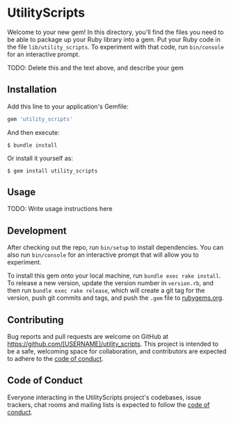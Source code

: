 # UtilityScripts

Welcome to your new gem! In this directory, you'll find the files you need to be able to package up your Ruby library into a gem. Put your Ruby code in the file `lib/utility_scripts`. To experiment with that code, run `bin/console` for an interactive prompt.

TODO: Delete this and the text above, and describe your gem

## Installation

Add this line to your application's Gemfile:

```ruby
gem 'utility_scripts'
```

And then execute:

    $ bundle install

Or install it yourself as:

    $ gem install utility_scripts

## Usage

TODO: Write usage instructions here

## Development

After checking out the repo, run `bin/setup` to install dependencies. You can also run `bin/console` for an interactive prompt that will allow you to experiment.

To install this gem onto your local machine, run `bundle exec rake install`. To release a new version, update the version number in `version.rb`, and then run `bundle exec rake release`, which will create a git tag for the version, push git commits and tags, and push the `.gem` file to [rubygems.org](https://rubygems.org).

## Contributing

Bug reports and pull requests are welcome on GitHub at https://github.com/[USERNAME]/utility_scripts. This project is intended to be a safe, welcoming space for collaboration, and contributors are expected to adhere to the [code of conduct](https://github.com/[USERNAME]/utility_scripts/blob/master/CODE_OF_CONDUCT.md).


## Code of Conduct

Everyone interacting in the UtilityScripts project's codebases, issue trackers, chat rooms and mailing lists is expected to follow the [code of conduct](https://github.com/[USERNAME]/utility_scripts/blob/master/CODE_OF_CONDUCT.md).
